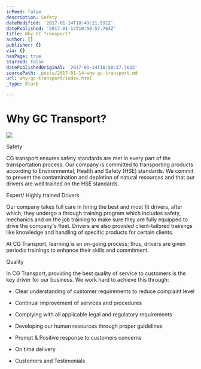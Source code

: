 ```yaml
---
inFeed: false
description: Safety
dateModified: '2017-01-14T10:49:21.591Z'
datePublished: '2017-01-14T10:50:57.763Z'
title: Why GC Transport?
author: []
publisher: {}
via: {}
hasPage: true
starred: false
datePublishedOriginal: '2017-01-14T10:50:57.763Z'
sourcePath: _posts/2017-01-14-why-gc-transport.md
url: why-gc-transport/index.html
_type: Blurb

---
```

# Why GC Transport?
![](https://the-grid-user-content.s3-us-west-2.amazonaws.com/ab8302f1-b4f9-468c-855f-ca60d2a32c30.png)

Safety

CG transport ensures safety standards are met in every part of the transportation process. Our company is committed to transporting products according to Environmental, Health and Safety (HSE) standards. We commit to prevent the contamination and depletion of natural resources and that our drivers are well trained on the HSE standards.

Expert/ Highly trained Drivers

Our company takes full care in hiring the best and most fit drivers, after which, they undergo a through training program which includes safety, mechanics and on the job training to make sure they are fully equipped to drive the company's fleet. Drivers are also provided client-tailored trainings like knowledge and handling of specific products for certain clients.

At CG Transport, learning is an on-going process; thus, drivers are given periodic trainings to enhance their skills and commitment.

Quality

In CG Transport, providing the best quality of service to customers is the key driver for our business. We work hard to achieve this through:

- Clear understanding of customer requirements to reduce complaint level

- Continual improvement of services and procedures

- Complying with all applicable legal and regulatory requirements

- Developing our human resources through proper guidelines

- Prompt & Positive response to customers concerns

- On time delivery

- Customers and Testimonials